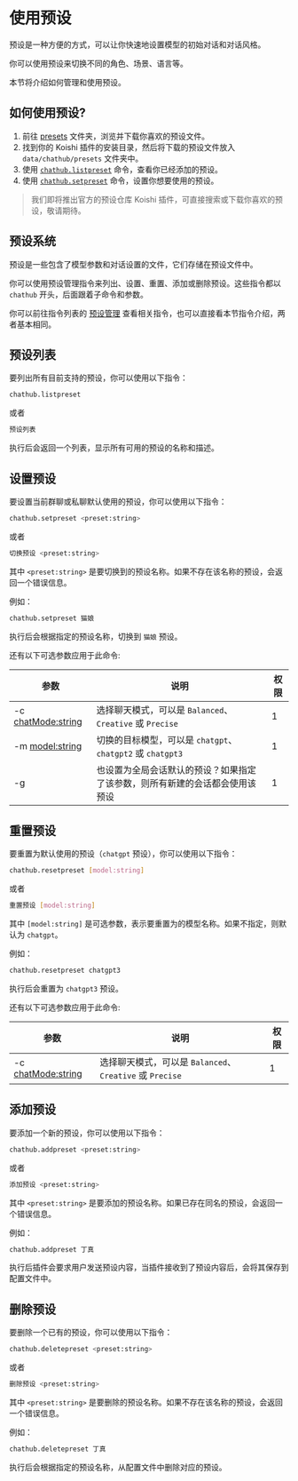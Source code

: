 # 使用预设

预设是一种方便的方式，可以让你快速地设置模型的初始对话和对话风格。

你可以使用预设来切换不同的角色、场景、语言等。

本节将介绍如何管理和使用预设。

## 如何使用预设?

1. 前往 [presets](https://github.com/ChatHubLab/awesome-chathub-presets/tree/main/presets) 文件夹，浏览并下载你喜欢的预设文件。
2. 找到你的 Koishi 插件的安装目录，然后将下载的预设文件放入 `data/chathub/presets` 文件夹中。
3. 使用 [`chathub.listpreset`](#预设列表) 命令，查看你已经添加的预设。
4. 使用 [`chathub.setpreset`](#设置预设) 命令，设置你想要使用的预设。

> 我们即将推出官方的预设仓库 Koishi 插件，可直接搜索或下载你喜欢的预设，敬请期待。

## 预设系统

预设是一些包含了模型参数和对话设置的文件，它们存储在预设文件中。

你可以使用预设管理指令来列出、设置、重置、添加或删除预设。这些指令都以 `chathub` 开头，后面跟着子命令和参数。

你可以前往指令列表的 [预设管理](/guide/useful-commands.html#预设管理) 查看相关指令，也可以直接看本节指令介绍，两者基本相同。

## 预设列表

要列出所有目前支持的预设，你可以使用以下指令：

```sh
chathub.listpreset
```

或者

```sh
预设列表
```

执行后会返回一个列表，显示所有可用的预设的名称和描述。

## 设置预设

要设置当前群聊或私聊默认使用的预设，你可以使用以下指令：

```sh
chathub.setpreset <preset:string>
```

或者

```sh
切换预设 <preset:string>
```

其中 `<preset:string>` 是要切换到的预设名称。如果不存在该名称的预设，会返回一个错误信息。

例如：

```sh
chathub.setpreset 猫娘
```

执行后会根据指定的预设名称，切换到 `猫娘` 预设。

还有以下可选参数应用于此命令:

| 参数 | 说明 | 权限 |
| --- | --- | --- |
| -c <chatMode:string> | 选择聊天模式，可以是 `Balanced`、`Creative` 或 `Precise` | 1 |
| -m <model:string> | 切换的目标模型，可以是 `chatgpt`、`chatgpt2` 或 `chatgpt3` | 1 |
| -g | 也设置为全局会话默认的预设？如果指定了该参数，则所有新建的会话都会使用该预设 | 1 |

## 重置预设

要重置为默认使用的预设（`chatgpt` 预设），你可以使用以下指令：

```sh
chathub.resetpreset [model:string]
```

或者

```sh
重置预设 [model:string]
```

其中 `[model:string]` 是可选参数，表示要重置为的模型名称。如果不指定，则默认为 `chatgpt`。

例如：

```sh
chathub.resetpreset chatgpt3
```

执行后会重置为 `chatgpt3` 预设。

还有以下可选参数应用于此命令:

| 参数 | 说明 | 权限 |
| --- | --- | --- |
| -c <chatMode:string> | 选择聊天模式，可以是 `Balanced`、`Creative` 或 `Precise` | 1 |

## 添加预设

要添加一个新的预设，你可以使用以下指令：

```sh
chathub.addpreset <preset:string>
```

或者

```sh
添加预设 <preset:string>
```

其中 `<preset:string>` 是要添加的预设名称。如果已存在同名的预设，会返回一个错误信息。

例如：

```sh
chathub.addpreset 丁真
```

执行后插件会要求用户发送预设内容，当插件接收到了预设内容后，会将其保存到配置文件中。

## 删除预设

要删除一个已有的预设，你可以使用以下指令：

```sh
chathub.deletepreset <preset:string>
```

或者

```sh
删除预设 <preset:string>
```

其中 `<preset:string>` 是要删除的预设名称。如果不存在该名称的预设，会返回一个错误信息。

例如：

```sh
chathub.deletepreset 丁真
```

执行后会根据指定的预设名称，从配置文件中删除对应的预设。
